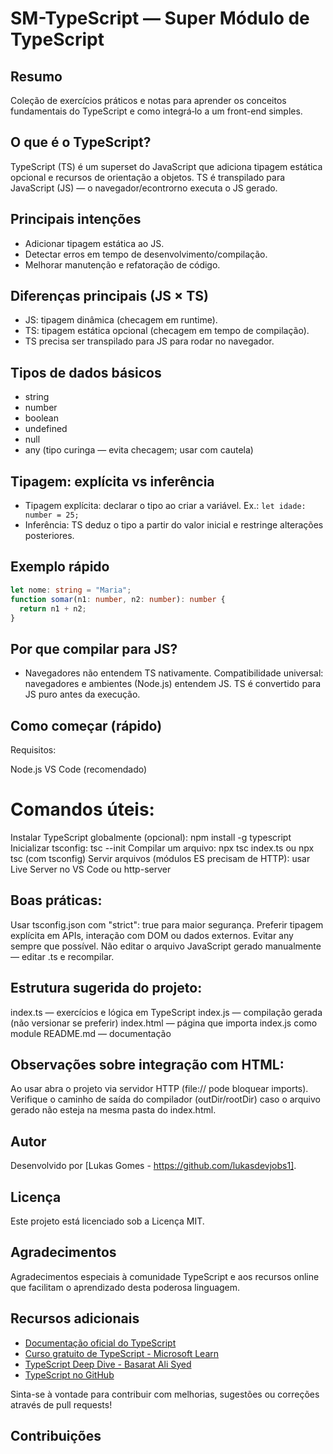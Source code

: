 # SM-TypeScript — Super Módulo de TypeScript

## Resumo

Coleção de exercícios práticos e notas para aprender os conceitos fundamentais do TypeScript e como integrá‑lo a um front-end simples.

## O que é o TypeScript?

TypeScript (TS) é um superset do JavaScript que adiciona tipagem estática opcional e recursos de orientação a objetos. TS é transpilado para JavaScript (JS) — o navegador/econtrorno executa o JS gerado.

## Principais intenções

- Adicionar tipagem estática ao JS.
- Detectar erros em tempo de desenvolvimento/compilação.
- Melhorar manutenção e refatoração de código.

## Diferenças principais (JS × TS)

- JS: tipagem dinâmica (checagem em runtime).
- TS: tipagem estática opcional (checagem em tempo de compilação).
- TS precisa ser transpilado para JS para rodar no navegador.

## Tipos de dados básicos

- string
- number
- boolean
- undefined
- null
- any (tipo curinga — evita checagem; usar com cautela)

## Tipagem: explícita vs inferência

- Tipagem explícita: declarar o tipo ao criar a variável. Ex.: `let idade: number = 25;`
- Inferência: TS deduz o tipo a partir do valor inicial e restringe alterações posteriores.

## Exemplo rápido

```ts
let nome: string = "Maria";
function somar(n1: number, n2: number): number {
  return n1 + n2;
}
```

## Por que compilar para JS?

- Navegadores não entendem TS nativamente.
  Compatibilidade universal: navegadores e ambientes (Node.js) entendem JS. TS é convertido para JS puro antes da execução.

## Como começar (rápido)

Requisitos:

Node.js
VS Code (recomendado)

# Comandos úteis:

Instalar TypeScript globalmente (opcional): npm install -g typescript
Inicializar tsconfig: tsc --init
Compilar um arquivo: npx tsc index.ts ou npx tsc (com tsconfig)
Servir arquivos (módulos ES precisam de HTTP): usar Live Server no VS Code ou http-server

## Boas práticas:

Usar tsconfig.json com "strict": true para maior segurança.
Preferir tipagem explícita em APIs, interação com DOM ou dados externos.
Evitar any sempre que possível.
Não editar o arquivo JavaScript gerado manualmente — editar .ts e recompilar.

## Estrutura sugerida do projeto:

index.ts — exercícios e lógica em TypeScript
index.js — compilação gerada (não versionar se preferir)
index.html — página que importa index.js como module
README.md — documentação

## Observações sobre integração com HTML:

Ao usar <script type="module" src="index.js"></script> abra o projeto via servidor HTTP (file:// pode bloquear imports).
Verifique o caminho de saída do compilador (outDir/rootDir) caso o arquivo gerado não esteja na mesma pasta do index.html.

## Autor

Desenvolvido por [Lukas Gomes - https://github.com/lukasdevjobs1].

## Licença

Este projeto está licenciado sob a Licença MIT. 

## Agradecimentos

Agradecimentos especiais à comunidade TypeScript e aos recursos online que facilitam o aprendizado desta poderosa linguagem.

## Recursos adicionais

- [Documentação oficial do TypeScript](https://www.typescriptlang.org/docs/)
- [Curso gratuito de TypeScript - Microsoft Learn](https://learn.microsoft.com/pt-br/training/paths/learn-typescript/)
- [TypeScript Deep Dive - Basarat Ali Syed](https://basarat.gitbook.io/typescript/)
- [TypeScript no GitHub](https://github.com/microsoft/TypeScript)

Sinta-se à vontade para contribuir com melhorias, sugestões ou correções através de pull requests!

## Contribuições

